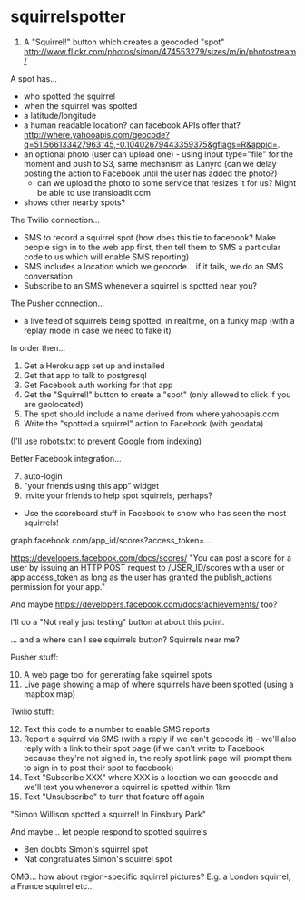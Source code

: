 squirrelspotter
===============

1. A "Squirrel!" button which creates a geocoded "spot"
http://www.flickr.com/photos/simon/474553279/sizes/m/in/photostream/

A spot has...
- who spotted the squirrel
- when the squirrel was spotted
- a latitude/longitude
- a human readable location? can facebook APIs offer that? 
   http://where.yahooapis.com/geocode?q=51.566133427963145,-0.10402679443359375&gflags=R&appid=.
- an optional photo (user can upload one) - 
    using input type="file" for the moment and push to S3, same mechanism as Lanyrd
    (can we delay posting the action to Facebook until the user has added the photo?)
    - can we upload the photo to some service that resizes it for us? Might be able to use transloadit.com
- shows other nearby spots?

The Twilio connection...
- SMS to record a squirrel spot (how does this tie to facebook? Make people sign in to the web app first, then tell them to SMS a particular code to us which will enable SMS reporting)
- SMS includes a location which we geocode... if it fails, we do an SMS conversation
- Subscribe to an SMS whenever a squirrel is spotted near you?

The Pusher connection...
- a live feed of squirrels being spotted, in realtime, on a funky map
  (with a replay mode in case we need to fake it)

In order then...

1. Get a Heroku app set up and installed
2. Get that app to talk to postgresql
3. Get Facebook auth working for that app
4. Get the "Squirrel!" button to create a "spot" (only allowed to click if you are geolocated)
5. The spot should include a name derived from where.yahooapis.com
6. Write the "spotted a squirrel" action to Facebook (with geodata)

(I'll use robots.txt to prevent Google from indexing)

Better Facebook integration...

7. auto-login
8. "your friends using this app" widget
9. Invite your friends to help spot squirrels, perhaps?
- Use the scoreboard stuff in Facebook to show who has seen the most squirrels!

graph.facebook.com/app_id/scores?access_token=...

https://developers.facebook.com/docs/scores/
"You can post a score for a user by issuing an HTTP POST request to /USER_ID/scores with a user or app access_token as long as the user has granted the publish_actions permission for your app."

And maybe https://developers.facebook.com/docs/achievements/ too?

I'll do a "Not really just testing" button at about this point.

... and a where can I see squirrels button? Squirrels near me?

Pusher stuff:

10. A web page tool for generating fake squirrel spots
11. Live page showing a map of where squirrels have been spotted (using a mapbox map)

Twilio stuff:

12. Text this code to a number to enable SMS reports
13. Report a squirrel via SMS (with a reply if we can't geocode it) - we'll also reply with a link to their spot page
  (if we can't write to Facebook because they're not signed in, the reply spot link page will prompt them to sign in to post their spot to facebook)
14. Text "Subscribe XXX" where XXX is a location we can geocode and we'll text you whenever a squirrel is spotted within 1km
15. Text "Unsubscribe" to turn that feature off again

"Simon Willison spotted a squirrel! In Finsbury Park"

And maybe... let people respond to spotted squirrels
- Ben doubts Simon's squirrel spot
- Nat congratulates Simon's squirrel spot

OMG... how about region-specific squirrel pictures? E.g. a London squirrel, a France squirrel etc...

